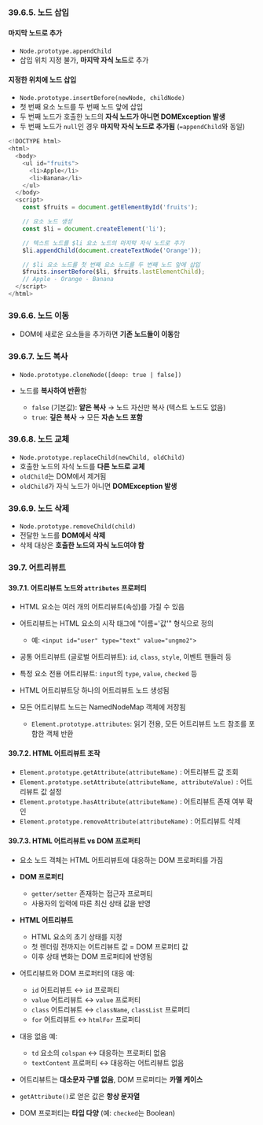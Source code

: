 ### 39.6.5. 노드 삽입

#### 마지막 노드로 추가

* `Node.prototype.appendChild`
* 삽입 위치 지정 불가, **마지막 자식 노드**로 추가

#### 지정한 위치에 노드 삽입

* `Node.prototype.insertBefore(newNode, childNode)`
* 첫 번째 요소 노드를 두 번째 노드 앞에 삽입
* 두 번째 노드가 호출한 노드의 **자식 노드가 아니면 DOMException 발생**
* 두 번째 노드가 `null`인 경우 **마지막 자식 노드로 추가됨** (`=appendChild`와 동일)

```js
<!DOCTYPE html>
<html>
  <body>
    <ul id="fruits">
      <li>Apple</li>
      <li>Banana</li>
    </ul>
  </body>
  <script>
    const $fruits = document.getElementById('fruits');

    // 요소 노드 생성
    const $li = document.createElement('li');

    // 텍스트 노드를 $li 요소 노드의 마지막 자식 노드로 추가
    $li.appendChild(document.createTextNode('Orange'));

    // $li 요소 노드를 첫 번째 요소 노드를 두 번째 노드 앞에 삽입
    $fruits.insertBefore($li, $fruits.lastElementChild);
    // Apple - Orange - Banana
  </script>
</html>
```

### 39.6.6. 노드 이동

* DOM에 새로운 요소들을 추가하면 **기존 노드들이 이동**함

### 39.6.7. 노드 복사

* `Node.prototype.cloneNode([deep: true | false])`
* 노드를 **복사하여 반환**함

  * `false` (기본값): **얕은 복사** → 노드 자신만 복사 (텍스트 노드도 없음)
  * `true`: **깊은 복사** → 모든 **자손 노드 포함**

### 39.6.8. 노드 교체

* `Node.prototype.replaceChild(newChild, oldChild)`
* 호출한 노드의 자식 노드를 **다른 노드로 교체**
* `oldChild`는 DOM에서 제거됨
* `oldChild`가 자식 노드가 아니면 **DOMException 발생**

### 39.6.9. 노드 삭제

* `Node.prototype.removeChild(child)`
* 전달한 노드를 **DOM에서 삭제**
* 삭제 대상은 **호출한 노드의 자식 노드여야 함**

### 39.7. 어트리뷰트

#### 39.7.1. 어트리뷰트 노드와 `attributes` 프로퍼티

* HTML 요소는 여러 개의 어트리뷰트(속성)를 가질 수 있음
* 어트리뷰트는 HTML 요소의 시작 태그에 "이름='값'" 형식으로 정의

  * 예: `<input id="user" type="text" value="ungmo2">`
* 공통 어트리뷰트 (글로벌 어트리뷰트): `id`, `class`, `style`, 이벤트 핸들러 등
* 특정 요소 전용 어트리뷰트: `input`의 `type`, `value`, `checked` 등
* HTML 어트리뷰트당 하나의 어트리뷰트 노드 생성됨
* 모든 어트리뷰트 노드는 NamedNodeMap 객체에 저장됨

  * `Element.prototype.attributes`: 읽기 전용, 모든 어트리뷰트 노드 참조를 포함한 객체 반환

#### 39.7.2. HTML 어트리뷰트 조작

* `Element.prototype.getAttribute(attributeName)` : 어트리뷰트 값 조회
* `Element.prototype.setAttribute(attributeName, attributeValue)` : 어트리뷰트 값 설정
* `Element.prototype.hasAttribute(attributeName)` : 어트리뷰트 존재 여부 확인
* `Element.prototype.removeAttribute(attributeName)` : 어트리뷰트 삭제

#### 39.7.3. HTML 어트리뷰트 vs DOM 프로퍼티

* 요소 노드 객체는 HTML 어트리뷰트에 대응하는 DOM 프로퍼티를 가짐

* **DOM 프로퍼티**

  * `getter/setter` 존재하는 접근자 프로퍼티
  * 사용자의 입력에 따른 최신 상태 값을 반영

* **HTML 어트리뷰트**

  * HTML 요소의 초기 상태를 지정
  * 첫 렌더링 전까지는 어트리뷰트 값 = DOM 프로퍼티 값
  * 이후 상태 변화는 DOM 프로퍼티에 반영됨

* 어트리뷰트와 DOM 프로퍼티의 대응 예:

  * `id` 어트리뷰트 ↔ `id` 프로퍼티
  * `value` 어트리뷰트 ↔ `value` 프로퍼티
  * `class` 어트리뷰트 ↔ `className`, `classList` 프로퍼티
  * `for` 어트리뷰트 ↔ `htmlFor` 프로퍼티

* 대응 없음 예:

  * `td` 요소의 `colspan` ↔ 대응하는 프로퍼티 없음
  * `textContent` 프로퍼티 ↔ 대응하는 어트리뷰트 없음

* 어트리뷰트는 **대소문자 구별 없음**, DOM 프로퍼티는 **카멜 케이스**

* `getAttribute()`로 얻은 값은 **항상 문자열**

* DOM 프로퍼티는 **타입 다양** (예: `checked`는 Boolean)
